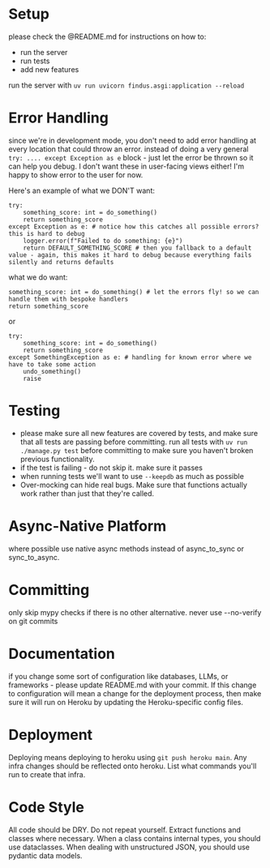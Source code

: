 # Setup

please check the @README.md for instructions on how to:
* run the server
* run tests
* add new features

run the server with `uv run uvicorn findus.asgi:application --reload`

# Error Handling

since we're in development mode, you don't need to add error handling at every location that could throw an error. instead of doing a very general `try: .... except Exception as e` block - just let the error be thrown so it can help you debug. I don't want these in
user-facing views either! I'm happy to show error to the user for now.

Here's an example of what we DON'T want:
```
try:
    something_score: int = do_something()
    return something_score
except Exception as e: # notice how this catches all possible errors? this is hard to debug
    logger.error(f"Failed to do something: {e}")
    return DEFAULT_SOMETHING_SCORE # then you fallback to a default value - again, this makes it hard to debug because everything fails silently and returns defaults
```

what we do want:
```
something_score: int = do_something() # let the errors fly! so we can handle them with bespoke handlers
return something_score
```
or
```
try:
    something_score: int = do_something()
    return something_score
except SomethingException as e: # handling for known error where we have to take some action
    undo_something()
    raise
```

# Testing

* please make sure all new features are covered by tests, and make sure that all tests are passing before committing. run all tests with `uv run ./manage.py test` before committing to make sure you haven't broken previous functionality.
* if the test is failing - do not skip it. make sure it passes
* when running tests we'll want to use `--keepdb` as much as possible
* Over-mocking can hide real bugs. Make sure that functions actually work rather than just that they're called.

# Async-Native Platform

where possible use native async methods instead of async_to_sync or sync_to_async.

# Committing

only skip mypy checks if there is no other alternative.
never use --no-verify on git commits

# Documentation

if you change some sort of configuration like databases, LLMs, or frameworks - please update README.md with your commit. If this change to configuration will mean a change for the deployment process, then make sure it will run on Heroku by updating the Heroku-specific config files.

# Deployment

Deploying means deploying to heroku using `git push heroku main`. Any infra changes should be reflected onto heroku. List what commands you'll run to create that infra.

# Code Style

All code should be DRY. Do not repeat yourself. Extract functions and classes where necessary. When a class contains internal types, you should use dataclasses. When dealing with unstructured JSON, you should use pydantic data models.
